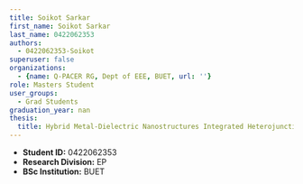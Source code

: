 ```yaml
---
title: Soikot Sarkar
first_name: Soikot Sarkar
last_name: 0422062353
authors:
  - 0422062353-Soikot
superuser: false
organizations:
  - {name: Q-PACER RG, Dept of EEE, BUET, url: ''}
role: Masters Student
user_groups:
  - Grad Students
graduation_year: nan
thesis:
  title: Hybrid Metal-Dielectric Nanostructures Integrated Heterojunction Thin Film Solar Cell for Efficiency
---
```


* **Student ID:** 0422062353
* **Research Division:** EP
* **BSc Institution:** BUET

